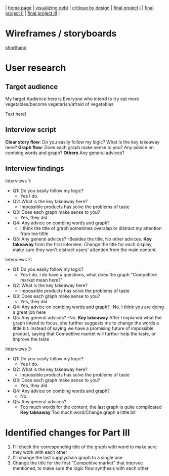 | [home page](https://cmustudent.github.io/tswd-portfolio-templates/) | [visualizing debt](visualizing-government-debt) | [critique by design](critique-by-design) | [final project I](final-project-part-one) | [final project II](final-project-part-two) | [final project III](final-project-part-three) |

# Wireframes / storyboards

[shorthand](https://preview.shorthand.com/d0bRX58FORH5iOpl)

# User research 

## Target audience
My target Audience here is Everyone who intend to try eat more vegetables/become vegetarian/afraid of vegetables 

Text here!

## Interview script
**Clear story flow**: Do you easily follow my logic? What is the key takeaway here? 
**Graph flow**: Does each graph make sense to you? Any advice on combing words and graph? 
**Others** Any general advices? 


## Interview findings
Interviews 1: 
- Q1: Do you easily follow my logic? 
  - Yes I do. 
- Q2: What is the key takeaway here? 
  - Impossible products has solve the problems of taste 
- Q3: Does each graph make sense to you? 
  - Yes, they did
- Q4: Any advice on combing words and graph? 
  - I think the title of graph sometimes overalap or distract my attention from tne tittle 
- Q5: Any general advices? 
  -Besides the title, No other advices. 
 **Key takeaway** from the first interviee: Change the title for each display, make sure they won't distract users' attention from the main content.
 
 Interviews 2: 
- Q1: Do you easily follow my logic? 
  - Yes I do. I do have a questions, what does the graph "Competitve market mean here?"
- Q2: What is the key takeaway here? 
  - Impossible products has solve the problems of taste 
- Q3: Does each graph make sense to you? 
  - Yes, they did
- Q4: Any advice on combing words and graph? 
  -No. I think you are doing a great job here 
- Q5: Any general advices? 
  -No. 
 **Key takeaway** After I explaned what the graph intend to focus, she further suggests me to change the words a little bit: Instead of saying we have a promising future of impossible product, saying that Competitve market will furthur help the taste, or improve the taste
 
 Interviews 3: 
- Q1: Do you easily follow my logic? 
  - Yes I do. 
- Q2: What is the key takeaway here? 
  - Impossible products has solve the problems of taste 
- Q3: Does each graph make sense to you? 
  - Yes, they did
- Q4: Any advice on combing words and graph? 
  - No.
- Q5: Any general advices? 
  - Too much words for the content, the last graph is quite complicated 
 **Key takeaway**  Too much word/Change graph a little bit  

# Identified changes for Part III
  1. I'll check the corresponding title of the graph with word to make sure they work with each other 
  2. I'll change the last supplychain graph to a single one 
  3. Change the title for the first "Competitve market" that intervee mentioned, to make sure the logic flow synthesis with each other 

